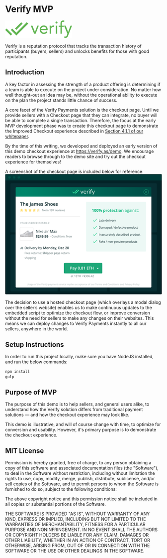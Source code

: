 # Verify MVP
![Verify](app/assets/img/verify-logo-rect.png "Verify")

Verify is a reputation protocol that tracks the transaction history of participants (buyers, sellers) and unlocks benefits for those with good reputation.

## Introduction

A key factor in assessing the strength of a product offering is determining if a team is able to execute on the project under consideration. No matter how well thought-out an idea may be, without the operational ability to execute on the plan the project stands little chance of success.

A core facet of the Verify Payments solution is the checkout page. Until we provide sellers with a Checkout page that they can integrate, no buyer will be able to complete a single transaction. Therefore, the focus at the early MVP development phase was to create this checkout page to demonstrate the Improved Checkout experience described in [Section 4.1.1 of our whitepaper](https://verify.as/files/whitepaper.pdf).

By the time of this writing, we developed and deployed an early version of this demo checkout experience at https://verify.as/demo. We encourage readers to browse through to the demo site and try out the checkout experience for themselves!

A screenshot of the checkout page is included below for reference:
![Verify Checkout page](/app/assets/img/screen@2x.png)

The decision to use a hosted checkout page (which overlays a modal dialog over the seller’s website) enables us to make continuous updates to the embedded script to optimize the checkout flow, or improve conversion without the need for sellers to make any changes on their websites. This means we can deploy changes to Verify Payments instantly to all our sellers, anywhere in the world.


## Setup Instructions

In order to run this project locally, make sure you have NodeJS installed, and run the below commands:

```bash
npm install
gulp
```
## Purpose of MVP
The purpose of this demo is to help sellers, and general users alike, to understand how the Verify solution differs from traditional payment solutions &mdash; and how the checkout experience may look like.

This demo is illustrative, and will of course change with time, to optimize for conversion and usability. However, it's primary purpose is to demonstrate the checkout experience.

## MIT License

Permission is hereby granted, free of charge, to any person obtaining a copy of this software and associated documentation files (the "Software"), to deal in the Software without restriction, including without limitation the rights to use, copy, modify, merge, publish, distribute, sublicense, and/or sell copies of the Software, and to permit persons to whom the Software is furnished to do so, subject to the following conditions:

The above copyright notice and this permission notice shall be included in all copies or substantial portions of the Software.

THE SOFTWARE IS PROVIDED "AS IS", WITHOUT WARRANTY OF ANY KIND, EXPRESS OR IMPLIED, INCLUDING BUT NOT LIMITED TO THE WARRANTIES OF MERCHANTABILITY, FITNESS FOR A PARTICULAR PURPOSE AND NONINFRINGEMENT. IN NO EVENT SHALL THE AUTHORS OR COPYRIGHT HOLDERS BE LIABLE FOR ANY CLAIM, DAMAGES OR OTHER LIABILITY, WHETHER IN AN ACTION OF CONTRACT, TORT OR OTHERWISE, ARISING FROM, OUT OF OR IN CONNECTION WITH THE SOFTWARE OR THE USE OR OTHER DEALINGS IN THE SOFTWARE.
